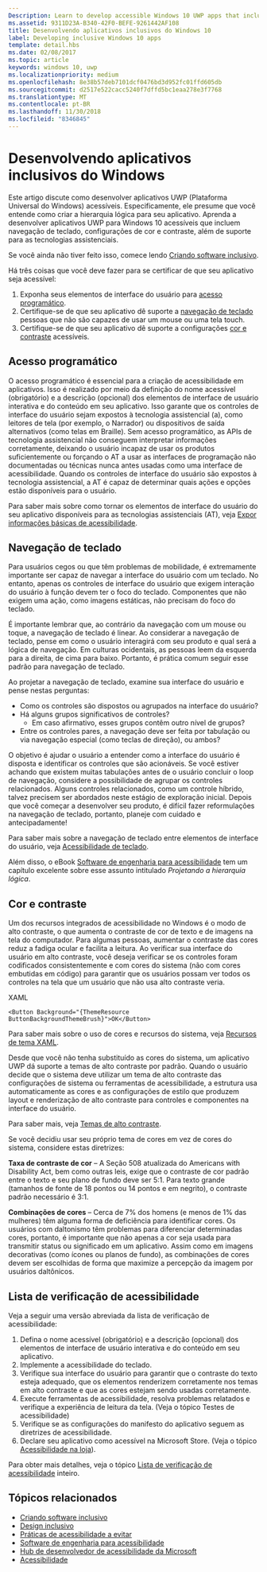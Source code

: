 ```yaml
---
Description: Learn to develop accessible Windows 10 UWP apps that include keyboard navigation, color and contrast settings, and support for assistive technologies.
ms.assetid: 9311D23A-B340-42F0-BEFE-9261442AF108
title: Desenvolvendo aplicativos inclusivos do Windows 10
label: Developing inclusive Windows 10 apps
template: detail.hbs
ms.date: 02/08/2017
ms.topic: article
keywords: windows 10, uwp
ms.localizationpriority: medium
ms.openlocfilehash: 8e38b57deb7101dcf0476bd3d952fc01ffd605db
ms.sourcegitcommit: d2517e522cacc5240f7dffd5bc1eaa278e3f7768
ms.translationtype: MT
ms.contentlocale: pt-BR
ms.lasthandoff: 11/30/2018
ms.locfileid: "8346845"
---
```

# <a name="developing-inclusive-windows-apps"></a>Desenvolvendo aplicativos inclusivos do Windows  

Este artigo discute como desenvolver aplicativos UWP (Plataforma Universal do Windows) acessíveis. Especificamente, ele presume que você entende como criar a hierarquia lógica para seu aplicativo. Aprenda a desenvolver aplicativos UWP para Windows 10 acessíveis que incluem navegação de teclado, configurações de cor e contraste, além de suporte para as tecnologias assistenciais.

Se você ainda não tiver feito isso, comece lendo [Criando software inclusivo](designing-inclusive-software.md).

Há três coisas que você deve fazer para se certificar de que seu aplicativo seja acessível:

1. Exponha seus elementos de interface do usuário para [acesso programático](#programmatic-access).
2. Certifique-se de que seu aplicativo dê suporte a [navegação de teclado](#keyboard-navigation) pessoas que não são capazes de usar um mouse ou uma tela touch.
3. Certifique-se de que seu aplicativo dê suporte a configurações [cor e contraste](#color-and-contrast) acessíveis.

## <a name="programmatic-access"></a>Acesso programático  
O acesso programático é essencial para a criação de acessibilidade em aplicativos. Isso é realizado por meio da definição do nome acessível (obrigatório) e a descrição (opcional) dos elementos de interface de usuário interativa e do conteúdo em seu aplicativo. Isso garante que os controles de interface do usuário sejam expostos à tecnologia assistencial (a), como leitores de tela (por exemplo, o Narrador) ou dispositivos de saída alternativos (como telas em Braille). Sem acesso programático, as APIs de tecnologia assistencial não conseguem interpretar informações corretamente, deixando o usuário incapaz de usar os produtos suficientemente ou forçando o AT a usar as interfaces de programação não documentadas ou técnicas nunca antes usadas como uma interface de acessibilidade. Quando os controles de interface do usuário são expostos à tecnologia assistencial, a AT é capaz de determinar quais ações e opções estão disponíveis para o usuário.  

Para saber mais sobre como tornar os elementos de interface do usuário do seu aplicativo disponíveis para as tecnologias assistenciais (AT), veja [Expor informações básicas de acessibilidade](basic-accessibility-information.md).

## <a name="keyboard-navigation"></a>Navegação de teclado  
Para usuários cegos ou que têm problemas de mobilidade, é extremamente importante ser capaz de navegar a interface do usuário com um teclado. No entanto, apenas os controles de interface do usuário que exigem interação do usuário à função devem ter o foco do teclado. Componentes que não exigem uma ação, como imagens estáticas, não precisam do foco do teclado.  

É importante lembrar que, ao contrário da navegação com um mouse ou toque, a navegação de teclado é linear. Ao considerar a navegação de teclado, pense em como o usuário interagirá com seu produto e qual será a lógica de navegação. Em culturas ocidentais, as pessoas leem da esquerda para a direita, de cima para baixo. Portanto, é prática comum seguir esse padrão para navegação de teclado.  

Ao projetar a navegação de teclado, examine sua interface do usuário e pense nestas perguntas:
* Como os controles são dispostos ou agrupados na interface do usuário?
* Há alguns grupos significativos de controles?
    * Em caso afirmativo, esses grupos contêm outro nível de grupos?
*   Entre os controles pares, a navegação deve ser feita por tabulação ou via navegação especial (como teclas de direção), ou ambos?

O objetivo é ajudar o usuário a entender como a interface do usuário é disposta e identificar os controles que são acionáveis. Se você estiver achando que existem muitas tabulações antes de o usuário concluir o loop de navegação, considere a possibilidade de agrupar os controles relacionados. Alguns controles relacionados, como um controle híbrido, talvez precisem ser abordados neste estágio de exploração inicial. Depois que você começar a desenvolver seu produto, é difícil fazer reformulações na navegação de teclado, portanto, planeje com cuidado e antecipadamente!  

Para saber mais sobre a navegação de teclado entre elementos de interface do usuário, veja [Acessibilidade de teclado](keyboard-accessibility.md).  

Além disso, o eBook [Software de engenharia para acessibilidade](https://www.microsoft.com/download/details.aspx?id=19262) tem um capítulo excelente sobre esse assunto intitulado _Projetando a hierarquia lógica_.

## <a name="color-and-contrast"></a>Cor e contraste  
Um dos recursos integrados de acessibilidade no Windows é o modo de alto contraste, o que aumenta o contraste de cor de texto e de imagens na tela do computador. Para algumas pessoas, aumentar o contraste das cores reduz a fadiga ocular e facilita a leitura. Ao verificar sua interface do usuário em alto contraste, você deseja verificar se os controles foram codificados consistentemente e com cores do sistema (não com cores embutidas em código) para garantir que os usuários possam ver todos os controles na tela que um usuário que não usa alto contraste veria.  

XAML
```xaml
<Button Background="{ThemeResource ButtonBackgroundThemeBrush}">OK</Button>
```
Para saber mais sobre o uso de cores e recursos do sistema, veja [Recursos de tema XAML](../controls-and-patterns/xaml-theme-resources.md).

Desde que você não tenha substituído as cores do sistema, um aplicativo UWP dá suporte a temas de alto contraste por padrão. Quando o usuário decide que o sistema deve utilizar um tema de alto contraste das configurações de sistema ou ferramentas de acessibilidade, a estrutura usa automaticamente as cores e as configurações de estilo que produzem layout e renderização de alto contraste para controles e componentes na interface do usuário.   

Para saber mais, veja [Temas de alto contraste](high-contrast-themes.md).  

Se você decidiu usar seu próprio tema de cores em vez de cores do sistema, considere estas diretrizes:  

**Taxa de contraste de cor** – A Seção 508 atualizada do Americans with Disability Act, bem como outras leis, exige que o contraste de cor padrão entre o texto e seu plano de fundo deve ser 5:1. Para texto grande (tamanhos de fonte de 18 pontos ou 14 pontos e em negrito), o contraste padrão necessário é 3:1.  

**Combinações de cores** – Cerca de 7% dos homens (e menos de 1% das mulheres) têm alguma forma de deficiência para identificar cores. Os usuários com daltonismo têm problemas para diferenciar determinadas cores, portanto, é importante que não apenas a cor seja usada para transmitir status ou significado em um aplicativo. Assim como em imagens decorativas (como ícones ou planos de fundo), as combinações de cores devem ser escolhidas de forma que maximize a percepção da imagem por usuários daltônicos.  

## <a name="accessibility-checklist"></a>Lista de verificação de acessibilidade  
Veja a seguir uma versão abreviada da lista de verificação de acessibilidade:

1. Defina o nome acessível (obrigatório) e a descrição (opcional) dos elementos de interface de usuário interativa e do conteúdo em seu aplicativo.
2. Implemente a acessibilidade do teclado.
3. Verifique sua interface do usuário para garantir que o contraste do texto esteja adequado, que os elementos renderizem corretamente nos temas em alto contraste e que as cores estejam sendo usadas corretamente.
4. Execute ferramentas de acessibilidade, resolva problemas relatados e verifique a experiência de leitura da tela. (Veja o tópico Testes de acessibilidade)
5. Verifique se as configurações do manifesto do aplicativo seguem as diretrizes de acessibilidade.
6. Declare seu aplicativo como acessível na Microsoft Store. (Veja o tópico [Acessibilidade na loja](accessibility-in-the-store.md)).

Para obter mais detalhes, veja o tópico [Lista de verificação de acessibilidade](accessibility-checklist.md) inteiro.

## <a name="related-topics"></a>Tópicos relacionados  
* [Criando software inclusivo](designing-inclusive-software.md)  
* [Design inclusivo](http://design.microsoft.com/inclusive)
* [Práticas de acessibilidade a evitar](practices-to-avoid.md)
* [Software de engenharia para acessibilidade](https://www.microsoft.com/download/details.aspx?id=19262)
* [Hub de desenvolvedor de acessibilidade da Microsoft](https://msdn.microsoft.com/enable)
* [Acessibilidade](accessibility.md)
